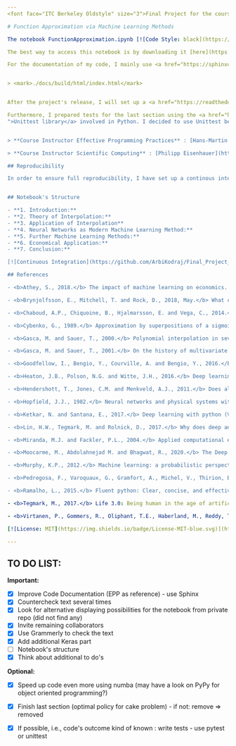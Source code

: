 ```yaml
---
<font face="ITC Berkeley Oldstyle" size="3">Final Project for the courses Effective Programming Practices and Scientific Computing | Winter 20/21, M.Sc. Economics, Bonn University | [Arbi Kodraj](https://github.com/ArbiKodraj) </font><br/>

# Function Approximation via Machine Learning Methods

The notebook FunctionApproximation.ipynb [![Code Style: black](https://img.shields.io/badge/code%20style-black-000000.svg)](https://github.com/psf/black) contains my work for the final project for Scientific Computing and EPP. It deals with different approximation methods for functions that differ in their complexity. The core methods originate from machine learning. The core methods originate from machine learning. This project aims to convince the audience that modern machine learning methods are as good as conventional methods for approximating mathematical functions (for some functions even better). Therefore, the audience should consider using them for approximation-related problems.  

The best way to access this notebook is by downloading it [here](https://github.com/ArbiKodraj/Final_Project) and open it locally via jupyter notebook. Alternatively, it can be viewed [here](https://github.com/ArbiKodraj/Final_Project/blob/master/FunctionApproximation.ipynb), online on GitHub. 

For the documentation of my code, I mainly use <a href="https://sphinxcontrib-napoleon.readthedocs.io/en/latest/example_google.html">Google-style docstrings</a> because of their clarity, but in some places, I use <a href="https://www.sphinx-doc.org/en/master/usage/restructuredtext/basics.html">reStructuredText</a>. I also use Sphinx to convert my code into an HTML file, which requires the <a href="https://www.sphinx-doc.org/en/master/usage/extensions/napoleon.html">napoleon extension</a>. Since the repo is private, I could not access <a href="https://pages.github.com">GitHub pages</a> and <a href="https://readthedocs.com/dashboard/">readthedocs</a> for hosting the HTML file. Therefore, the documentation has to be opened locally. For this, I recommend copying the repo after the git initialization. As soon as the repo has been localized, the corresponding file can be found in the following directory:


> <mark>./docs/build/html/index.html</mark>


After the project's release, I will set up a <a href="https://readthedocs.com/dashboard/">readthedocs</a> website and make the code documentation available here.

Furthermore, I prepared tests for the last section using the <a href="https://docs.python.org/3/library/unittest.html#unittest
">Unittest library</a> involved in Python. I decided to use Unittest because it seems to be very usable for object-oriented programming. The tests can be found in the test folder. For the testing execution, I recommend using Pycharm or Visual Studio Code.


> **Course Instructor Effective Programming Practices** : [Hans-Martin Gaudecker](https://github.com/hmgaudecker)

> **Course Instructor Scientific Computing** : [Philipp Eisenhauer](https://github.com/peisenha)

## Reproducibility

In order to ensure full reproducibility, I have set up a continous integration environment using [Travis Ci](https://travis-ci.com) which can be checked here: [![Build Status](https://travis-ci.com/ArbiKodraj/Final_Project.svg?token=FjHb3G3wqwrNzub1KhJT&branch=master)](https://travis-ci.com/ArbiKodraj/Final_Project)


## Notebook's Structure

- **1. Introduction:**  
- **2. Theory of Interpolation:** 
- **3. Application of Interpolation**
- **4. Neural Networks as Modern Machine Learning Method:**  
- **5. Further Machine Learning Methods:**
- **6. Economical Application:**
- **7. Conclusion:**

[![Continuous Integration](https://github.com/ArbiKodraj/Final_Project_EPP/workflows/Continuous%20Integration/badge.svg)](https://github.com/ArbiKodraj/Final_Project/actions)

## References

- <b>Athey, S., 2018.</b> The impact of machine learning on economics. In The economics of artificial intelligence: An agenda (pp. 507-547). University of Chicago Press.

- <b>Brynjolfsson, E., Mitchell, T. and Rock, D., 2018, May.</b> What can machines learn, and what does it mean for occupations and the economy?. *In AEA Papers and Proceedings* (Vol. 108, pp. 43-47).

- <b>Chaboud, A.P., Chiquoine, B., Hjalmarsson, E. and Vega, C., 2014.</b> Rise of the machines: Algorithmic trading in the foreign exchange market. *The Journal of Finance,* 69(5), pp.2045-2084.

- <b>Cybenko, G., 1989.</b> Approximation by superpositions of a sigmoidal function. *Mathematics of control, signals and systems,* 2(4), pp.303-314.

- <b>Gasca, M. and Sauer, T., 2000.</b> Polynomial interpolation in several variables. *Advances in Computational Mathematics,* 12(4), pp.377-410.

- <b>Gasca, M. and Sauer, T., 2001.</b> On the history of multivariate polynomial interpolation. *In Numerical Analysis:* Historical Developments in the 20th Century (pp. 135-147). Elsevier.

- <b>Goodfellow, I., Bengio, Y., Courville, A. and Bengio, Y., 2016.</b>  Deep learning (Vol. 1, No. 2). Cambridge: MIT press.

- <b>Heaton, J.B., Polson, N.G. and Witte, J.H., 2016.</b> Deep learning in finance. arXiv preprint arXiv:1602.06561.

- <b>Hendershott, T., Jones, C.M. and Menkveld, A.J., 2011.</b> Does algorithmic trading improve liquidity?. *The Journal of finance,* 66(1), pp.1-33.

- <b>Hopfield, J.J., 1982.</b> Neural networks and physical systems with emergent collective computational abilities. *Proceedings of the national academy of sciences,* 79(8), pp.2554-2558.

- <b>Ketkar, N. and Santana, E., 2017.</b> Deep learning with python (Vol. 1). *Berkeley,* CA: Apress.

- <b>Lin, H.W., Tegmark, M. and Rolnick, D., 2017.</b> Why does deep and cheap learning work so well?. *Journal of Statistical Physics,* 168(6), pp.1223-1247.

- <b>Miranda, M.J. and Fackler, P.L., 2004.</b> Applied computational economics and finance. *MIT press.*

- <b>Moocarme, M., Abdolahnejad M. and Bhagwat, R., 2020.</b> The Deep Learning with Keras Workshop: An Interactive Approach to Understanding Deep Learning with Keras, 2nd Edition. 

- <b>Murphy, K.P., 2012.</b> Machine learning: a probabilistic perspective. *MIT press.*

- <b>Pedregosa, F., Varoquaux, G., Gramfort, A., Michel, V., Thirion, B., Grisel, O., Blondel, M., Prettenhofer, P., Weiss, R., Dubourg, V. and Vanderplas, J., 2011.</b> Scikit-learn: Machine learning in Python. *the Journal of machine Learning research*, 12, pp.2825-2830.

- <b>Ramalho, L., 2015.</b> Fluent python: Clear, concise, and effective programming. " *O'Reilly Media, Inc.*".

- <b>Tegmark, M., 2017.</b> Life 3.0: Being human in the age of artificial intelligence. *Knopf.*

- <b>Virtanen, P., Gommers, R., Oliphant, T.E., Haberland, M., Reddy, T., Cournapeau, D., Burovski, E., Peterson, P., Weckesser, W., Bright, J. and van der Walt, S.J., 2020.</b> SciPy 1.0: fundamental algorithms for scientific computing in Python. *Nature methods,* 17(3), pp.261-272.

[![License: MIT](https://img.shields.io/badge/License-MIT-blue.svg)](https://github.com/ArbiKodraj/Final_Project/blob/master/LICENSE)

---
```


## TO DO LIST:

**Important:**

- [x] Improve Code Documentation (EPP as reference) - use Sphinx 
- [x] Countercheck text several times 
- [x] Look for alternative displaying possibilities for the notebook from private repo (did not find any)
- [x] Invite remaining collaborators
- [x] Use Grammerly to check the text
- [x] Add additional Keras part
- [ ] Notebook's structure
- [x] Think about additional to do's

**Optional:**

- [x] Speed up code even more using numba (may have a look on PyPy for object oriented programming?)
- [x] Finish last section (optimal policy for cake problem) - if not: remove => removed
- [x] If possible, i.e., code's outcome kind of known : write tests - use pytest or unittest



